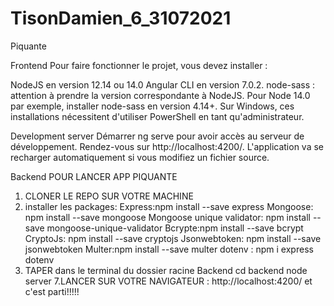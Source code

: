 # TisonDamien_6_31072021
Piquante

Frontend
Pour faire fonctionner le projet, vous devez installer :

NodeJS en version 12.14 ou 14.0 
Angular CLI en version 7.0.2.
node-sass : attention à prendre la version correspondante à NodeJS. Pour Node 14.0 par exemple, installer node-sass en version 4.14+.
Sur Windows, ces installations nécessitent d'utiliser PowerShell en tant qu'administrateur.

Development server
Démarrer ng serve pour avoir accès au serveur de développement. Rendez-vous sur http://localhost:4200/. L'application va se recharger automatiquement si vous modifiez un fichier source.

Backend
POUR LANCER APP PIQUANTE

1. CLONER LE REPO SUR VOTRE MACHINE
2. installer les packages:
Express:npm install --save express
Mongoose: npm install --save mongoose
Mongoose unique validator: npm install --save mongoose-unique-validator
Bcrypte:npm install --save bcrypt
CryptoJs: npm install --save cryptojs
Jsonwebtoken: npm install --save jsonwebtoken
Multer:npm install --save multer
dotenv : npm i express dotenv
6. TAPER dans le terminal du dossier racine Backend
            cd backend
            node server
7.LANCER SUR VOTRE NAVIGATEUR : http://localhost:4200/
et c'est parti!!!!!
